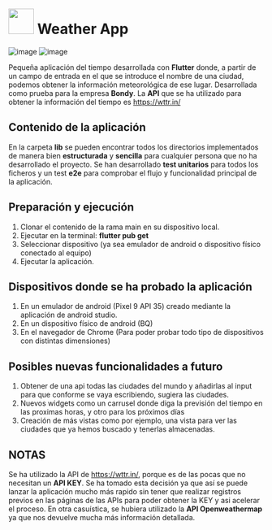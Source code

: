# <img src="https://github.com/user-attachments/assets/95a9ba26-2a2e-439c-a313-a0626108adba" height="50"/> Weather App 


![image](https://github.com/user-attachments/assets/dedb7ce9-1104-4007-b040-9ea481eb9bb4)   ![image](https://github.com/user-attachments/assets/f2c70ad6-6433-472c-a27f-0bc08ddae32e)

Pequeña aplicación del tiempo desarrollada con **Flutter** donde, a partir de un campo de entrada en el que se introduce el nombre de una ciudad, podemos obtener la información meteorológica de ese lugar. Desarrollada como prueba para la empresa **Bondy**.
La **API** que se ha utilizado para obtener la información del tiempo es https://wttr.in/

## Contenido de la aplicación

En la carpeta **lib** se pueden encontrar todos los directorios implementados de manera bien **estructurada** y **sencilla** para cualquier persona que no ha desarrollado el proyecto.
Se han desarrollado **test unitarios** para todos los ficheros y un test **e2e** para comprobar el flujo y funcionalidad principal de la aplicación.

## Preparación y ejecución

1. Clonar el contenido de la rama main en su dispositivo local.
2. Ejecutar en la terminal: **flutter pub get**
3. Seleccionar dispositivo (ya sea emulador de android o dispositivo físico conectado al equipo)
4. Ejecutar la aplicación.

## Dispositivos donde se ha probado la aplicación

1. En un emulador de android (Pixel 9 API 35) creado mediante la aplicación de android studio.
2. En un dispositivo físico de android (BQ)
3. En el navegador de Chrome (Para poder probar todo tipo de dispositivos con distintas dimensiones)

## Posibles nuevas funcionalidades a futuro

1. Obtener de una api todas las ciudades del mundo y añadirlas al input para que conforme se vaya escribiendo, sugiera las ciudades.
2. Nuevos widgets como un carrusel donde diga la previsión del tiempo en las proximas horas, y otro para los próximos días
3. Creación de más vistas como por ejemplo, una vista para ver las ciudades que ya hemos buscado y tenerlas almacenadas.

## NOTAS
Se ha utilizado la API de https://wttr.in/, porque es de las pocas que no necesitan un **API KEY**. Se ha tomado esta decisión ya que así se puede lanzar la aplicación mucho más rapido sin tener que realizar registros previos en las páginas de las APIs para poder obtener la KEY y asi acelerar el proceso. En otra casuística, se hubiera utilizado la **API Openweathermap** ya que nos devuelve mucha más información detallada.



